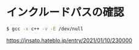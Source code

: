 # インクルードパスの確認



```bash
$ gcc -x c++ -v -E /dev/null
```



https://jnsato.hateblo.jp/entry/2021/01/10/230000